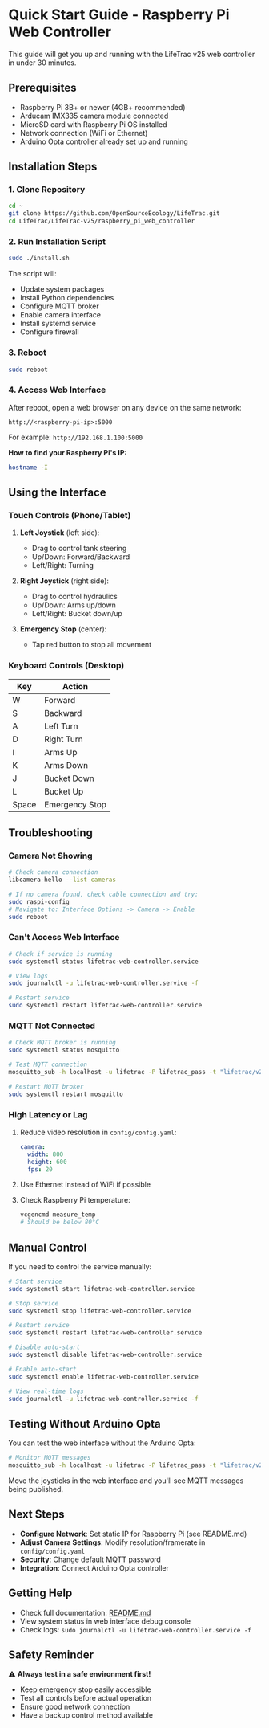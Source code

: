 # Quick Start Guide - Raspberry Pi Web Controller

This guide will get you up and running with the LifeTrac v25 web controller in under 30 minutes.

## Prerequisites

- Raspberry Pi 3B+ or newer (4GB+ recommended)
- Arducam IMX335 camera module connected
- MicroSD card with Raspberry Pi OS installed
- Network connection (WiFi or Ethernet)
- Arduino Opta controller already set up and running

## Installation Steps

### 1. Clone Repository

```bash
cd ~
git clone https://github.com/OpenSourceEcology/LifeTrac.git
cd LifeTrac/LifeTrac-v25/raspberry_pi_web_controller
```

### 2. Run Installation Script

```bash
sudo ./install.sh
```

The script will:
- Update system packages
- Install Python dependencies
- Configure MQTT broker
- Enable camera interface
- Install systemd service
- Configure firewall

### 3. Reboot

```bash
sudo reboot
```

### 4. Access Web Interface

After reboot, open a web browser on any device on the same network:

```
http://<raspberry-pi-ip>:5000
```

For example: `http://192.168.1.100:5000`

**How to find your Raspberry Pi's IP:**
```bash
hostname -I
```

## Using the Interface

### Touch Controls (Phone/Tablet)

1. **Left Joystick** (left side): 
   - Drag to control tank steering
   - Up/Down: Forward/Backward
   - Left/Right: Turning

2. **Right Joystick** (right side):
   - Drag to control hydraulics
   - Up/Down: Arms up/down
   - Left/Right: Bucket down/up

3. **Emergency Stop** (center):
   - Tap red button to stop all movement

### Keyboard Controls (Desktop)

| Key | Action |
|-----|--------|
| W | Forward |
| S | Backward |
| A | Left Turn |
| D | Right Turn |
| I | Arms Up |
| K | Arms Down |
| J | Bucket Down |
| L | Bucket Up |
| Space | Emergency Stop |

## Troubleshooting

### Camera Not Showing

```bash
# Check camera connection
libcamera-hello --list-cameras

# If no camera found, check cable connection and try:
sudo raspi-config
# Navigate to: Interface Options -> Camera -> Enable
sudo reboot
```

### Can't Access Web Interface

```bash
# Check if service is running
sudo systemctl status lifetrac-web-controller.service

# View logs
sudo journalctl -u lifetrac-web-controller.service -f

# Restart service
sudo systemctl restart lifetrac-web-controller.service
```

### MQTT Not Connected

```bash
# Check MQTT broker is running
sudo systemctl status mosquitto

# Test MQTT connection
mosquitto_sub -h localhost -u lifetrac -P lifetrac_pass -t "lifetrac/v25/#" -v

# Restart MQTT broker
sudo systemctl restart mosquitto
```

### High Latency or Lag

1. Reduce video resolution in `config/config.yaml`:
   ```yaml
   camera:
     width: 800
     height: 600
     fps: 20
   ```

2. Use Ethernet instead of WiFi if possible

3. Check Raspberry Pi temperature:
   ```bash
   vcgencmd measure_temp
   # Should be below 80°C
   ```

## Manual Control

If you need to control the service manually:

```bash
# Start service
sudo systemctl start lifetrac-web-controller.service

# Stop service
sudo systemctl stop lifetrac-web-controller.service

# Restart service
sudo systemctl restart lifetrac-web-controller.service

# Disable auto-start
sudo systemctl disable lifetrac-web-controller.service

# Enable auto-start
sudo systemctl enable lifetrac-web-controller.service

# View real-time logs
sudo journalctl -u lifetrac-web-controller.service -f
```

## Testing Without Arduino Opta

You can test the web interface without the Arduino Opta:

```bash
# Monitor MQTT messages
mosquitto_sub -h localhost -u lifetrac -P lifetrac_pass -t "lifetrac/v25/control" -v
```

Move the joysticks in the web interface and you'll see MQTT messages being published.

## Next Steps

- **Configure Network**: Set static IP for Raspberry Pi (see README.md)
- **Adjust Camera Settings**: Modify resolution/framerate in `config/config.yaml`
- **Security**: Change default MQTT password
- **Integration**: Connect Arduino Opta controller

## Getting Help

- Check full documentation: [README.md](README.md)
- View system status in web interface debug console
- Check logs: `sudo journalctl -u lifetrac-web-controller.service -f`

## Safety Reminder

⚠️ **Always test in a safe environment first!**

- Keep emergency stop easily accessible
- Test all controls before actual operation
- Ensure good network connection
- Have a backup control method available
